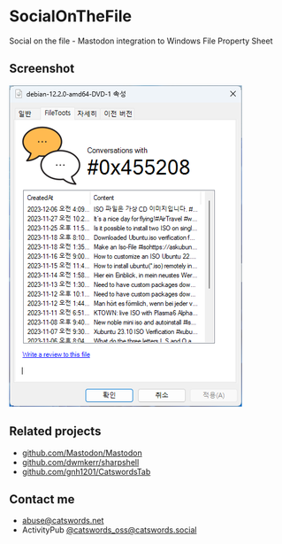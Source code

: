 # SocialOnTheFile
Social on the file - Mastodon integration to Windows File Property Sheet

## Screenshot
![Screenshot](screenshot.png)

## Related projects
* [github.com/Mastodon/Mastodon](https://github.com/Mastodon/Mastodon)
* [github.com/dwmkerr/sharpshell](https://github.com/dwmkerr/sharpshell)
* [github.com/gnh1201/CatswordsTab](https://github.com/gnh1201/CatswordsTab)

## Contact me
- abuse@catswords.net
- ActivityPub [@catswords_oss@catswords.social](https://catswords.social/@catswords_oss)
